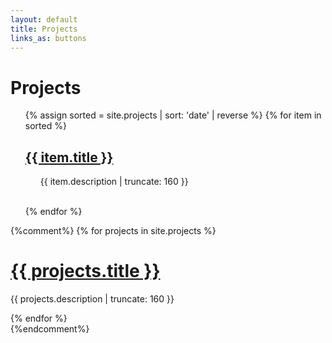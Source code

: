 ```yaml
---
layout: default
title: Projects
links_as: buttons
---
```

<h1>Projects</h1>

<ul>
    {% assign sorted = site.projects | sort: 'date' | reverse %}
    {% for item in sorted %}
    <!-- {{ item.date | date: "%B %Y" }} -->
    <h2><a href="{{ item.url | prepend: site.baseurl }}">{{ item.title }}</a></h2>
    <p class="post-excerpt" style="margin-left: 5%">{{ item.description | truncate: 160 }}</p>
    <br>
    {% endfor %}
</ul>

{%comment%}
{% for projects in site.projects %}


<h1><a href="{{ projects.url | prepend: site.baseurl }}">{{ projects.title }}</a></h1>

<p class="post-excerpt">{{ projects.description | truncate: 160 }}</p>

{% endfor %}      
{%endcomment%}


[cat_page]: /by_category
[lang_page]: /by_language
